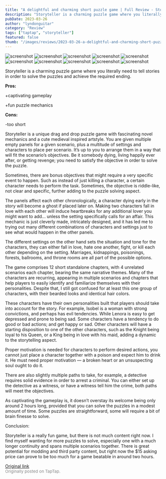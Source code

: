 ```yaml
---
title: "A delightful and charming short puzzle game | Full Review - Storyteller"
description: "Storyteller is a charming puzzle game where you literally need to tell stories in order to solve the puzzles and achieve the required ending."
pubDate: 2023-03-26
author: "lyndonguitar"
category: "Review"
tags: ["taptap", "storyteller"]
featured: false
thumb: "/images/reviews/2023-03-26-a-delightful-and-charming-short-puzzle-game--full-review---storyteller-0.avif"
---
```


<div class="gallery">
  <img src="/images/reviews/2023-03-26-a-delightful-and-charming-short-puzzle-game--full-review---storyteller-0.avif" alt="screenshot" />
  <img src="/images/reviews/2023-03-26-a-delightful-and-charming-short-puzzle-game--full-review---storyteller-1.avif" alt="screenshot" />
  <img src="/images/reviews/2023-03-26-a-delightful-and-charming-short-puzzle-game--full-review---storyteller-2.avif" alt="screenshot" />
  <img src="/images/reviews/2023-03-26-a-delightful-and-charming-short-puzzle-game--full-review---storyteller-3.avif" alt="screenshot" />
  <img src="/images/reviews/2023-03-26-a-delightful-and-charming-short-puzzle-game--full-review---storyteller-4.avif" alt="screenshot" />
  <img src="/images/reviews/2023-03-26-a-delightful-and-charming-short-puzzle-game--full-review---storyteller-5.avif" alt="screenshot" />
  <img src="/images/reviews/2023-03-26-a-delightful-and-charming-short-puzzle-game--full-review---storyteller-6.avif" alt="screenshot" />
  <img src="/images/reviews/2023-03-26-a-delightful-and-charming-short-puzzle-game--full-review---storyteller-7.avif" alt="screenshot" />
  <img src="/images/reviews/2023-03-26-a-delightful-and-charming-short-puzzle-game--full-review---storyteller-8.avif" alt="screenshot" />
  <img src="/images/reviews/2023-03-26-a-delightful-and-charming-short-puzzle-game--full-review---storyteller-9.avif" alt="screenshot" />
</div>

Storyteller is a charming puzzle game where you literally need to tell stories in order to solve the puzzles and achieve the required ending.


**Pros:**


+captivating gameplay

+fun puzzle mechanics


**Cons:**


-too short

Storyteller is a unique drag and drop puzzle game with fascinating novel mechanics and a cute medieval inspired artstyle. You are given multiple empty panels for a given scenario, plus a multitude of settings and characters to place per scenario. It’s up to you to arrange them in a way that will fit the scenario’s objectives. Be it somebody dying, living happily ever after, or getting revenge; you need to satisfy the objective in order to solve the puzzle.

Sometimes, there are bonus objectives that might require a very specific event to happen. Such as instead of just killing a character, a certain character needs to perform the task. Sometimes, the objective is riddle-like, not clear and specific, further adding to the puzzle solving aspect.

The panels affect each other chronologically, a character dying early in the story will become a ghost if placed later on. Making two characters fall in love with each other will induce heartbreaks for any additional lover you might want to add… unless the setting specifically calls for an affair. This mechanic is just cleverly made, intricately designed, and it has led me to trying out many different combinations of characters and settings just to see what would happen in the other panels.

The different settings on the other hand sets the situation and tone for the characters, they can either fall in love, hate one another, fight, or kill each other depending on the setting. Marriages, kidnappings, poisonings, forests, ballrooms, and throne rooms are all part of the possible options.

The game comprises 12 short standalone chapters, with 4 unrelated scenarios each chapter, bearing the same narrative themes. Many of the characters are recurring, appearing in multiple scenarios and chapters that help players to easily identify and familiarize themselves with their personalities. Despite that, I still got confused for at least this one group of characters, with their bearded looks and identical hair colors.

These characters have their own personalities built that players should take into account for the story. For example, Isobel is a woman with strong convictions, and perhaps has evil tendencies. While Lenora is easy to get depressed and prone to being sad. Some characters have a tendency to do good or bad actions; and get happy or sad. Other characters will have a starting disposition to one of the other characters, such as the Knight being loyal to his Queen, or a King being in love with his maid, adding a dynamic to the storytelling aspect.

Proper motivation is needed for characters to perform desired actions, you cannot just place a character together with a poison and expect him to drink it. He must need proper motivation — a broken heart or an unsuspecting soul ought to do it.

There are also slightly multiple paths to take, for example, a detective requires solid evidence in order to arrest a criminal. You can either set up the detective as a witness, or have a witness tell him the crime, both paths will meet the objectives.

As captivating the gameplay is, it doesn’t overstay its welcome being only around 2 hours long, provided that you can solve the puzzles in a modest amount of time. Some puzzles are straightforward, some will require a bit of brain finesse to solve.

Conclusion:

Storyteller is a really fun game, but there is not much content right now. I find myself wanting for more puzzles to solve, especially one with a much longer continuity and spans multiple scenarios together. There is great potential for modding and third party content, but right now the $15 asking price can prove to be too much for a game beatable in around two hours.

[Original link](https://www.taptap.io/post/4901858)<br><span style="font-size: 0.95em; color: #888;">Originally posted on TapTap.</span>
